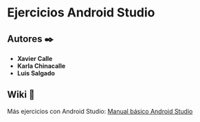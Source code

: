 # Ejercicios Android Studio
## Autores ✒️
* **Xavier Calle**
* **Karla Chinacalle**
* **Luis Salgado**
## Wiki 📖
Más ejercicios con Android Studio: [Manual básico Android Studio](https://epnecuador-my.sharepoint.com/personal/juan_zaldumbide_epn_edu_ec/_layouts/15/onedrive.aspx?id=%2Fpersonal%2Fjuan%5Fzaldumbide%5Fepn%5Fedu%5Fec%2FDocuments%2F2020B%2Dmaterial%2F3%2E%2D%20T%C3%B3picos%20especiales%2Fandroid%2FCurso%20Android%20Studio%2Epdf&parent=%2Fpersonal%2Fjuan%5Fzaldumbide%5Fepn%5Fedu%5Fec%2FDocuments%2F2020B%2Dmaterial%2F3%2E%2D%20T%C3%B3picos%20especiales%2Fandroid)
